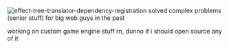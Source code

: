 ![effect-tree-translator-dependency-registration](https://pbs.twimg.com/profile_banners/900927193/1665069643/1500x500)
solved complex problems (senior stuff) for big web guys in the past

working on custom game engine stuff rn, dunno if i should open source any of it
